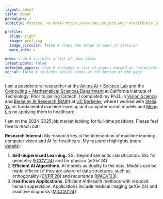 ```yaml
---
layout: about
title: About
permalink: /
subtitle: Postdoc, <a href='https://www.cms.caltech.edu/'>California Institute of Technology</a> | peterw at caltech dot edu

profile:
  align: right
  image: prof.jpg
  image_circular: false # crops the image to make it circular
  more_info: >

news: true # includes a list of news items
latest_posts: false
selected_papers: true # includes a list of papers marked as "selected={true}"
social: false # includes social icons at the bottom of the page
---
```



I am a postdoctoral researcher at the [Anima AI + Science Lab](http://tensorlab.cms.caltech.edu/users/anima/) and the [Computing + Mathematical Sciences Department](https://cms.caltech.edu/) at California Institute of Technology. Prior to joining Caltech, I completed my Ph.D. in [Vision Science](https://vision.berkeley.edu/) and [Berkeley AI Research (BAIR)](https://bair.berkeley.edu/) at [UC Berkeley](https://www.berkeley.edu/), where I worked with [Stella Yu](https://web.eecs.umich.edu/~stellayu/) on fundamental machine learning and computer vision models and [Meng Lin](https://optometry.berkeley.edu/people/meng-lin/) on applying them to healthcare.   

I am on the 2024-2025 job market looking for full-time positions. Please feel free to reach out!


**Research Interest:** My research lies at the intersection of machine learning, computer vision and AI for healthcare. My research highlights ([more details](./assets/pdf/research_statement.pdf)): 
1. **Self-Supervised Learning.** SSL beyond semantic classification: SSL for geometry ([ECCV'24](https://pwang.pw/trajSSL)) and for physics (arXiv'24). 
2. **Efficient AI Algorithms.** AI models as duality to the data. Models can be made efficient if they are aware of data structures, such as orthogonality ([CVPR'20](https://pwang.pw/ocnn.html)) and recurrence ([WACV'23](https://pwang.pw/rpg.html)). 
3. **Healthcare Applications.** Efficient AI4Health methods with reduced human supervision. Applications include medical imaging (arXiv'24) and assistive diagnosis ([MICCAI'24](https://danielchyeh.github.io/MDPipe/)).